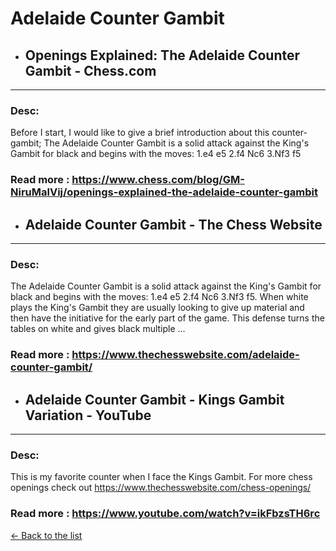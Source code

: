 # Adelaide Counter Gambit
- ## **Openings Explained: The Adelaide Counter Gambit - Chess.com** 

---
### Desc: 
 Before I start, I would like to give a brief introduction about this counter-gambit; The Adelaide Counter Gambit is a solid attack against the King's Gambit for black and begins with the moves: 1.e4 e5 2.f4 Nc6 3.Nf3 f5 
### Read more : https://www.chess.com/blog/GM-NiruMalVij/openings-explained-the-adelaide-counter-gambit 
- ## **Adelaide Counter Gambit - The Chess Website** 

---
### Desc: 
 The Adelaide Counter Gambit is a solid attack against the King's Gambit for black and begins with the moves: 1.e4 e5 2.f4 Nc6 3.Nf3 f5. When white plays the King's Gambit they are usually looking to give up material and then have the initiative for the early part of the game. This defense turns the tables on white and gives black multiple ... 
### Read more : https://www.thechesswebsite.com/adelaide-counter-gambit/ 
- ## **Adelaide Counter Gambit - Kings Gambit Variation - YouTube** 

---
### Desc: 
 This is my favorite counter when I face the Kings Gambit. For more chess openings check out https://www.thechesswebsite.com/chess-openings/ 
### Read more : https://www.youtube.com/watch?v=ikFbzsTH6rc 


[← Back to the list](../chess-openings.md)